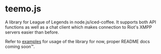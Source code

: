 # teemo.js

A library for League of Legends in node.js/iced-coffee. It supports both API functions as well as a chat client which makes connection to Riot's XMPP servers easier than before.

Refer to [examples](https://github.com/nicholastay/teemo.js/tree/master/examples) for usage of the library for now, proper README docs coming soon™.